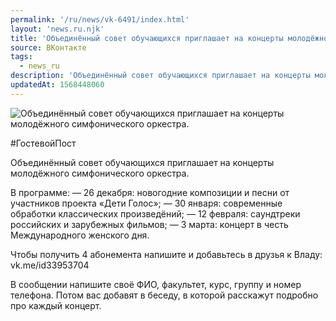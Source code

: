 ```yaml
---
permalink: '/ru/news/vk-6491/index.html'
layout: 'news.ru.njk'
title: 'Объединённый совет обучающихся приглашает на концерты молодёжного симфонического оркестра.'
source: ВКонтакте
tags:
  - news_ru
description: 'Объединённый совет обучающихся приглашает на концерты молодёжного симфонического оркестра.'
updatedAt: 1568448060
---
```

![Объединённый совет обучающихся приглашает на концерты молодёжного симфонического оркестра.](https://sun9-70.userapi.com/impf/c857728/v857728615/65346/QFyAYFlN3-U.jpg?size=1280x960&quality=96&sign=0978efde8303d551feaa3b732ed2ee5c&c_uniq_tag=M4Cae7XTUPx103gEEEmMColLJyBgFYHu63kfU_UU2G0&type=album)

#ГостевойПост

Объединённый совет обучающихся приглашает на концерты молодёжного симфонического оркестра.

В программе:
— 26 декабря: новогодние композиции и песни от участников проекта «Дети
Голос»;
— 30 января: современные обработки классических произведёний;
— 12 февраля: саундтреки российских и зарубежных фильмов;
— 3 марта: концерт в честь Международного женского дня.

Чтобы получить 4 абонемента напишите и добавьтесь в друзья к Владу: vk.me/id33953704

В сообщении напишите своё ФИО, факультет, курс, группу и номер телефона. Потом вас добавят в беседу, в которой расскажут подробно про каждый концерт.
